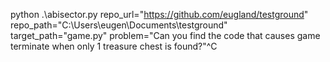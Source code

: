  python .\abisector.py repo_url="https://github.com/eugland/testground" repo_path="C:\\Users\\eugen\\Documents\\testground" target_path="game.py" problem="Can you find the code that causes game terminate when only 1 treasure chest is found?"^C